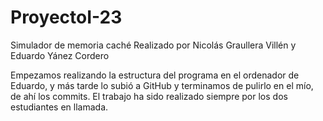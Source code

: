 # ProyectoI-23
 Simulador de memoria caché Realizado por Nicolás Graullera Villén y Eduardo Yánez Cordero

 Empezamos realizando la estructura del programa en el ordenador de Eduardo, y más tarde lo subió a GitHub y terminamos de pulirlo en el mío, de ahí los commits. El trabajo ha sido realizado siempre por los dos estudiantes en llamada. 

 

